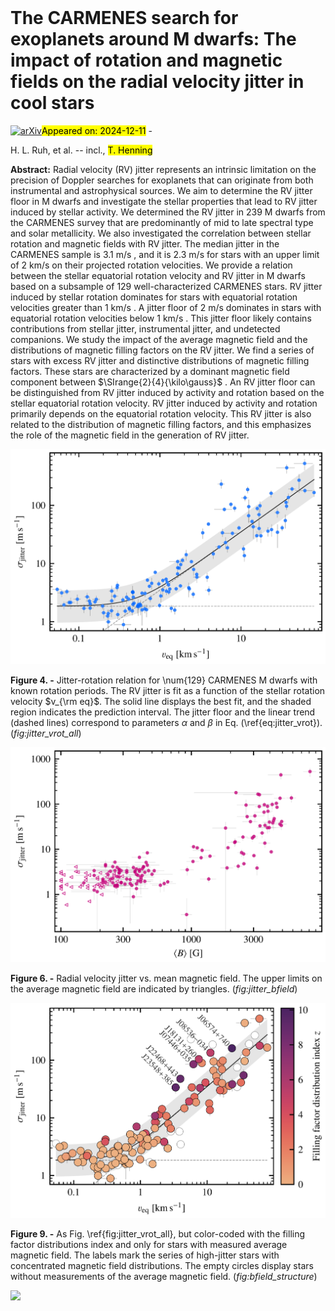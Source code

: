 <div class="macros" style="visibility:hidden;">
$\newcommand{\ensuremath}{}$
$\newcommand{\xspace}{}$
$\newcommand{\object}[1]{\texttt{#1}}$
$\newcommand{\farcs}{{.}''}$
$\newcommand{\farcm}{{.}'}$
$\newcommand{\arcsec}{''}$
$\newcommand{\arcmin}{'}$
$\newcommand{\ion}[2]{#1#2}$
$\newcommand{\textsc}[1]{\textrm{#1}}$
$\newcommand{\hl}[1]{\textrm{#1}}$
$\newcommand{\footnote}[1]{}$
$\newcommand{\AS}[3]{#1 ^{+#2}_{-#3}}$
$\newcommand{\ASmath}[3]{#1^{+#2}_{-#3}}$
$\newcommand{\serval}{\texttt{serval}}$
$\newcommand{\sim}{{\oldsim}}$
$\newcommand{\bfseries}{\fontseries{b}\selectfont}$</div>



<div id="title">

# The CARMENES search for exoplanets around M dwarfs: The impact of rotation and magnetic fields on the radial velocity jitter in cool stars

</div>
<div id="comments">

[![arXiv](https://img.shields.io/badge/arXiv-2412.07691-b31b1b.svg)](https://arxiv.org/abs/2412.07691)<mark>Appeared on: 2024-12-11</mark> - 

</div>
<div id="authors">

H. L. Ruh, et al. -- incl., <mark>T. Henning</mark>

</div>
<div id="abstract">

**Abstract:** Radial velocity (RV) jitter represents an intrinsic limitation on the precision of Doppler searches for exoplanets that can originate from both instrumental and astrophysical sources. We aim to determine the RV jitter floor in M dwarfs and investigate the stellar properties that lead to RV jitter induced by stellar activity. We determined the RV jitter in $\num{239}$ M dwarfs from the CARMENES survey that are predominantly of mid to late spectral type and solar metallicity. We also investigated the correlation between stellar rotation and magnetic fields with RV jitter. The median jitter in the CARMENES sample is $\SI{3.1}{\meter\per\second}$ , and it is $\SI{2.3}{\meter\per\second}$ for stars with an upper limit of $\SI{2}{\kilo\meter\per\second}$ on their projected rotation velocities. We provide a relation between the stellar equatorial rotation velocity and RV jitter in M dwarfs based on a subsample of $\num{129}$ well-characterized CARMENES stars. RV jitter induced by stellar rotation dominates for stars with equatorial rotation velocities greater than $\SI{1}{\kilo\meter\per\second}$ . A jitter floor of $\SI{2}{\meter\per\second}$ dominates in stars with equatorial rotation velocities below $\SI{1}{\kilo\meter\per\second}$ . This jitter floor likely contains contributions from stellar jitter, instrumental jitter, and undetected companions. We study the impact of the average magnetic field and the distributions of magnetic filling factors on the RV jitter. We find a series of stars with excess RV jitter and distinctive distributions of magnetic filling factors. These stars are characterized by a dominant magnetic field component between $\SIrange{2}{4}{\kilo\gauss}$ . An RV jitter floor can be distinguished from RV jitter induced by activity and rotation based on the stellar equatorial rotation velocity. RV jitter induced by activity and rotation primarily depends on the equatorial rotation velocity. This RV jitter is also related to the distribution of magnetic filling factors, and this emphasizes the role of the magnetic field in the generation of RV jitter.

</div>

<div id="div_fig1">

<img src="tmp_2412.07691/./Fig/vrot_jitter_all_mcmc_variances_contributions.png" alt="Fig4" width="100%"/>

**Figure 4. -** Jitter-rotation relation for \num{129} CARMENES M dwarfs with known rotation periods. The RV jitter is fit as a function of the stellar rotation velocity $v_{\rm eq}$. The solid line displays the best fit, and the shaded region indicates the prediction interval. The jitter floor and the linear trend (dashed lines) correspond to parameters $\alpha$ and $\beta$ in Eq. (\ref{eq:jitter_vrot}). (*fig:jitter_vrot_all*)

</div>
<div id="div_fig2">

<img src="tmp_2412.07691/./Fig/jitter_bfield.png" alt="Fig6" width="100%"/>

**Figure 6. -** Radial velocity jitter vs. mean magnetic field. The upper limits on the average magnetic field are indicated by triangles. (*fig:jitter_bfield*)

</div>
<div id="div_fig3">

<img src="tmp_2412.07691/./Fig/vrot_jitter_bfield_structure.png" alt="Fig9" width="100%"/>

**Figure 9. -** As Fig. \ref{fig:jitter_vrot_all}, but color-coded with the filling factor distributions index and only for stars with measured average magnetic field. The labels mark the series of high-jitter stars with concentrated magnetic field distributions. The empty circles display stars without measurements of the average magnetic field. (*fig:bfield_structure*)

</div><div id="qrcode"><img src=https://api.qrserver.com/v1/create-qr-code/?size=100x100&data="https://arxiv.org/abs/2412.07691"></div>